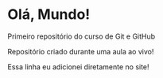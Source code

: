 # Olá, Mundo!
 Primeiro repositório do curso de Git e GitHub 

Repositório criado durante uma aula ao vivo!

Essa linha eu adicionei diretamente no site!
